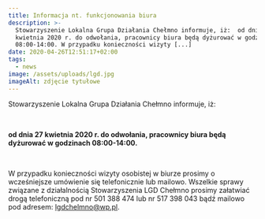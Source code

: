 ```yaml
---
title: Informacja nt. funkcjonowania biura
description: >-
  Stowarzyszenie Lokalna Grupa Działania Chełmno informuje, iż:  od dnia 27
  kwietnia 2020 r. do odwołania, pracownicy biura będą dyżurować w godzinach
  08:00-14:00. W przypadku konieczności wizyty [...]
date: 2020-04-26T12:51:17+02:00
tags:
  - news
image: /assets/uploads/lgd.jpg
imageAlt: zdjęcie tytułowe
---
```

Stowarzyszenie Lokalna Grupa Działania Chełmno informuje, iż: 

<br>

**od dnia 27 kwietnia 2020 r. do odwołania, pracownicy biura będą dyżurować w godzinach 08:00-14:00.**

<br>

W przypadku konieczności wizyty osobistej w biurze prosimy o wcześniejsze umówienie się telefonicznie lub mailowo. Wszelkie sprawy związane z działalnością Stowarzyszenia LGD Chełmno prosimy załatwiać drogą telefoniczną pod nr 501 388 474 lub nr 517 398 043 bądź mailowo pod adresem: lgdchelmno@wp.pl.
